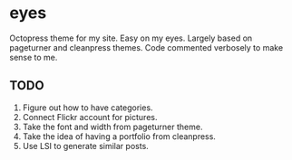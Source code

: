 eyes
====

Octopress theme for my site. Easy on my eyes. Largely based on pageturner and
cleanpress themes. Code commented verbosely to make sense to me.  


TODO 
----

1. Figure out how to have categories. 
2. Connect Flickr account for pictures. 
3. Take the font and width from pageturner theme. 
4. Take the idea of having a portfolio from cleanpress. 
5. Use LSI to generate similar posts. 


